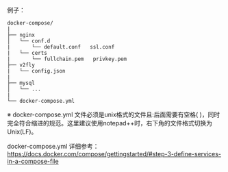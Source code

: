 例子：

    docker-compose/
    |
    ├── nginx
    │   └── conf.d
    |       └── default.conf   ssl.conf
    |   └── certs
    |       └── fullchain.pem   privkey.pem
    ├── v2fly
    |   └── config.json
    |
    ├── mysql
    │   └── ...
    |
    └── docker-compose.yml
    
※ docker-compose.yml 文件必须是unix格式的文件且:后面需要有空格( )，同时完全符合缩进的规范。这里建议使用notepad++时，右下角的文件格式切换为Unix(LF)。

  
docker-compose.yml 详细参考：
  https://docs.docker.com/compose/gettingstarted/#step-3-define-services-in-a-compose-file
  
  
